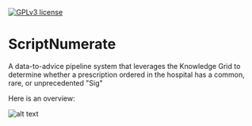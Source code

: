 [![GPLv3 license](https://img.shields.io/badge/License-GPLv3-blue.svg)](http://perso.crans.org/besson/LICENSE.html)

# ScriptNumerate
A data-to-advice pipeline system that leverages the Knowledge Grid to determine whether a prescription ordered in the hospital has a common, rare, or unprecedented "Sig" 

Here is an overview:

![alt text](https://github.com/kgrid/ScriptNumerate/blob/master/ScriptNumerateOverview.v1.png)

